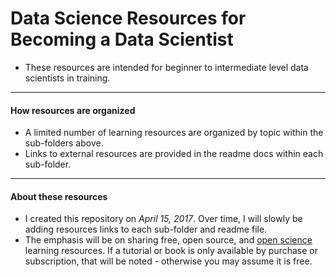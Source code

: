 # Data Science Resources for Becoming a Data Scientist

- These resources are intended for beginner to intermediate level data scientists in training.

---

#### How resources are organized

- A limited number of learning resources are organized by topic within the sub-folders above.
- Links to external resources are provided in the readme docs within each sub-folder.

---

#### About these resources
- I created this repository on _April 15, 2017_. Over time, I will slowly be adding resources links to each sub-folder and readme file.
- The emphasis will be on sharing free, open source, and [open science](http://openhardware.science/) learning resources. If a tutorial or book is only available by purchase or subscription, that will be noted - otherwise you may assume it is free.
